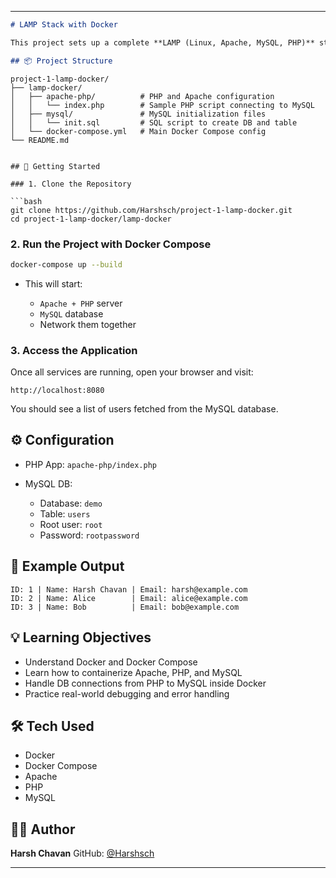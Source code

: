 
---

```markdown
# LAMP Stack with Docker

This project sets up a complete **LAMP (Linux, Apache, MySQL, PHP)** stack using Docker and Docker Compose. It also includes a sample PHP application that connects to a MySQL database and displays user records.

## 📦 Project Structure

```

<pre><code>project-1-lamp-docker/
├── lamp-docker/
│   ├── apache-php/          # PHP and Apache configuration
│   │   └── index.php        # Sample PHP script connecting to MySQL
│   ├── mysql/               # MySQL initialization files
│   │   └── init.sql         # SQL script to create DB and table
│   └── docker-compose.yml   # Main Docker Compose config
└── README.md
</code></pre>


````

## 🚀 Getting Started

### 1. Clone the Repository

```bash
git clone https://github.com/Harshsch/project-1-lamp-docker.git
cd project-1-lamp-docker/lamp-docker
````

### 2. Run the Project with Docker Compose

```bash
docker-compose up --build
```

* This will start:

  * `Apache + PHP` server
  * `MySQL` database
  * Network them together

### 3. Access the Application

Once all services are running, open your browser and visit:

```
http://localhost:8080
```

You should see a list of users fetched from the MySQL database.

## ⚙️ Configuration

* PHP App: `apache-php/index.php`
* MySQL DB:

  * Database: `demo`
  * Table: `users`
  * Root user: `root`
  * Password: `rootpassword`

## 🧪 Example Output

```
ID: 1 | Name: Harsh Chavan | Email: harsh@example.com
ID: 2 | Name: Alice        | Email: alice@example.com
ID: 3 | Name: Bob          | Email: bob@example.com
```

## 💡 Learning Objectives

* Understand Docker and Docker Compose
* Learn how to containerize Apache, PHP, and MySQL
* Handle DB connections from PHP to MySQL inside Docker
* Practice real-world debugging and error handling

## 🛠️ Tech Used

* Docker
* Docker Compose
* Apache
* PHP
* MySQL

## 🧑‍💻 Author

**Harsh Chavan**
GitHub: [@Harshsch](https://github.com/Harshsch)

---

```

